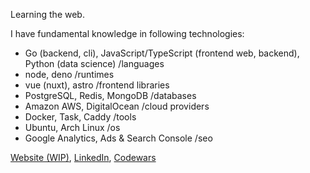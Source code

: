 Learning the web.

I have fundamental knowledge in following technologies:
- Go (backend, cli), JavaScript/TypeScript (frontend web, backend), Python (data science) /languages
- node, deno /runtimes
- vue (nuxt), astro /frontend libraries
- PostgreSQL, Redis, MongoDB /databases
- Amazon AWS, DigitalOcean /cloud providers
- Docker, Task, Caddy /tools
- Ubuntu, Arch Linux /os
- Google Analytics, Ads & Search Console /seo

[Website (WIP)](niewolinsky.dev), [LinkedIn](https://www.linkedin.com/in/przemys%C5%82aw-niewoli%C5%84ski-847521245/), [Codewars](https://www.codewars.com/users/Niewolinsky)
